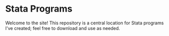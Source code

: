 # Stata Programs
Welcome to the site! This repository is a central location for Stata programs I've created; feel free to download and use as needed. 


